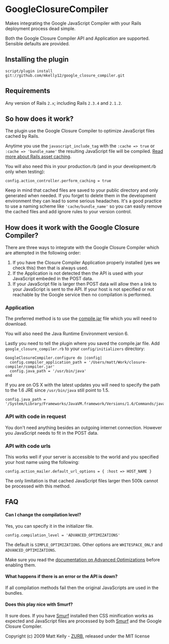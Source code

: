 # GoogleClosureCompiler

Makes integrating the Google JavaScript Compiler with your Rails deployment process dead simple.

Both the Google Closure Compiler API and Application are supported. Sensible defaults are provided.

## Installing the plugin

	script/plugin install git://github.com/mkelly12/google_closure_compiler.git
	
## Requirements

Any version of Rails `2.x`; including Rails `2.3.4` and `2.1.2`.

## So how does it work?

The plugin use the Google Closure Compiler to optimize JavaScript files cached by Rails.

Anytime you use the `javascript_include_tag` with the `:cache => true` or `:cache => 'bundle_name'` the resulting JavaScript file will be compiled. [Read more about Rails asset caching](http://api.rubyonrails.org/classes/ActionView/Helpers/AssetTagHelper.html#M001713).

You will also need this in your production.rb (and in your development.rb only when testing):

	config.action_controller.perform_caching = true

Keep in mind that cached files are saved to your public directory and only generated when needed. If you forget to delete them in the development environment they can lead to some serious headaches. It's a good practice to use a naming scheme like `'cache/bundle_name'` so you can easily remove the cached files and add ignore rules to your version control.

## How does it work with the Google Closure Compiler?

There are three ways to integrate with the Google Closure Compiler which are attempted in the following order: 

1. If you have the Closure Compiler Application properly installed (yes we check this) then that is always used. 
2. If the Application is not detected then the API is used with your JavaScript embeded in the POST data. 
3. If your JavaScript file is larger then POST data will allow then a link to your JavaScript is sent to the API. If your host is not specified or not reachable by the Google service then no compilation is performed.

### Application

The preferred method is to use the [compile.jar](http://closure-compiler.googlecode.com/files/compiler-latest.zip) file which you will need to download.

You will also need the Java Runtime Environment version 6.

Lastly you need to tell the plugin where you saved the compile.jar file. Add `google_closure_compiler.rb` to your `config/initializers` directory:

	GoogleClosureCompiler.configure do |config|
	  config.compiler_application_path = '/Users/matt/Work/closure-compiler/compiler.jar'
	  config.java_path = '/usr/bin/java'
	end

If you are on OS X with the latest updates you will need to specify the path to the 1.6 JRE since `/usr/bin/java` still point to 1.5.

	config.java_path = '/System/Library/Frameworks/JavaVM.framework/Versions/1.6/Commands/java'

### API with code in request

You don't need anything besides an outgoing internet connection. However you JavaScript needs to fit in the POST data.

### API with code urls

This works well if your server is accessible to the world and you specified your host name using the following:

	config.action_mailer.default_url_options = { :host => HOST_NAME }
	
The only limitation is that cached JavaScript files larger then 500k cannot be processed with this method.

## FAQ

#### Can I change the compilation level?
Yes, you can specify it in the initializer file.

	config.compilation_level = 'ADVANCED_OPTIMIZATIONS'
	
The default is `SIMPLE_OPTIMIZATIONS`. Other options are `WHITESPACE_ONLY` and `ADVANCED_OPTIMIZATIONS`.

Make sure you read the [documentation on Advanced Optimizations](http://code.google.com/closure/compiler/docs/api-tutorial3.html) before enabling them.

#### What happens if there is an error or the API is down?
If all compilation methods fail then the original JavaScripts are used in the bundles.

#### Does this play nice with Smurf?
It sure does. If you have [Smurf](http://gusg.us/code/ruby/smurf-rails-autominifying-js-css-plugin.html) installed then CSS minification works as expected and JavaScript files are processed by both [Smurf](http://gusg.us/code/ruby/smurf-rails-autominifying-js-css-plugin.html) and the Google Closure Compiler.

Copyright (c) 2009 Matt Kelly - [ZURB](http://www.zurb.com), released under the MIT license
